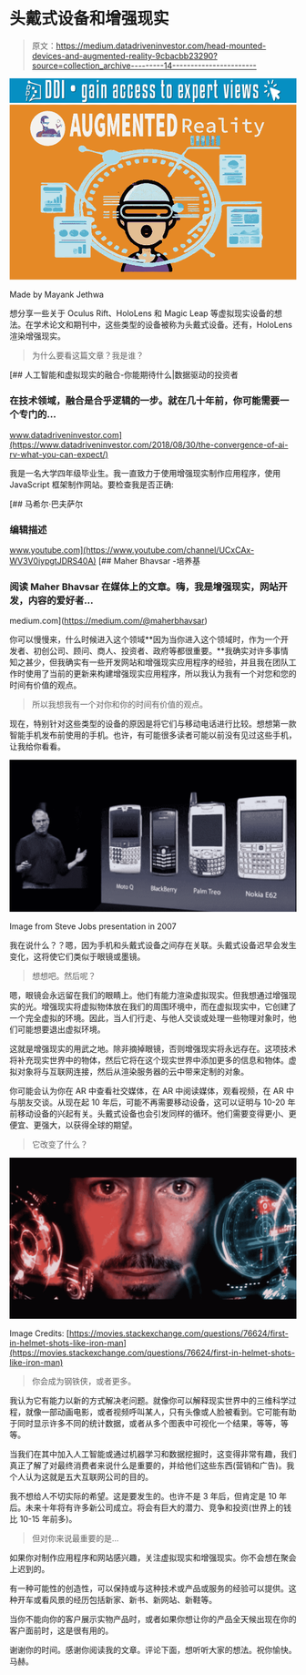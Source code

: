 # 头戴式设备和增强现实

> 原文：<https://medium.datadriveninvestor.com/head-mounted-devices-and-augmented-reality-9cbacbb23290?source=collection_archive---------14----------------------->

[![](img/ba4cbfd7756010d9c329fb83589b696c.png)](http://www.track.datadriveninvestor.com/1B9E)![](img/049c3f6d1a4f026331ceb013941a66bd.png)

Made by Mayank Jethwa

想分享一些关于 Oculus Rift、HoloLens 和 Magic Leap 等虚拟现实设备的想法。在学术论文和期刊中，这些类型的设备被称为头戴式设备。还有，HoloLens 渲染增强现实。

> 为什么要看这篇文章？我是谁？

[](https://www.datadriveninvestor.com/2018/08/30/the-convergence-of-ai-rv-what-you-can-expect/) [## 人工智能和虚拟现实的融合-你能期待什么|数据驱动的投资者

### 在技术领域，融合是合乎逻辑的一步。就在几十年前，你可能需要一个专门的…

www.datadriveninvestor.com](https://www.datadriveninvestor.com/2018/08/30/the-convergence-of-ai-rv-what-you-can-expect/) 

我是一名大学四年级毕业生。我一直致力于使用增强现实制作应用程序，使用 JavaScript 框架制作网站。要检查我是否正确:

 [## 马希尔·巴夫萨尔

### 编辑描述

www.youtube.com](https://www.youtube.com/channel/UCxCAx-WV3V0iypgtJDRS40A) [](https://medium.com/@maherbhavsar) [## Maher Bhavsar -培养基

### 阅读 Maher Bhavsar 在媒体上的文章。嗨，我是增强现实，网站开发，内容的爱好者…

medium.com](https://medium.com/@maherbhavsar) 

你可以慢慢来，什么时候进入这个领域**因为当你进入这个领域时，作为一个开发者、初创公司、顾问、商人、投资者、政府等都很重要。**我确实对许多事情知之甚少，但我确实有一些开发网站和增强现实应用程序的经验，并且我在团队工作时使用了当前的更新来构建增强现实应用程序，所以我认为我有一个对您和您的时间有价值的观点。

> 所以我想我有一个对你和你的时间有价值的观点。

现在，特别针对这些类型的设备的原因是将它们与移动电话进行比较。想想第一款智能手机发布前使用的手机。也许，有可能很多读者可能以前没有见过这些手机，让我给你看看。

![](img/1f31df5029975862a2fad6327ca4c0dc.png)

Image from Steve Jobs presentation in 2007

我在说什么？？嗯，因为手机和头戴式设备之间存在关联。头戴式设备迟早会发生变化，这将使它们类似于眼镜或墨镜。

> 想想吧。然后呢？

嗯，眼镜会永远留在我们的眼睛上。他们有能力渲染虚拟现实。但我想通过增强现实的光。增强现实将虚拟物体放在我们的周围环境中，而在虚拟现实中，它创建了一个完全虚拟的环境。因此，当人们行走、与他人交谈或处理一些物理对象时，他们可能想要退出虚拟环境。

这就是增强现实的用武之地。除非摘掉眼镜，否则增强现实将永远存在。这项技术将补充现实世界中的物体，然后它将在这个现实世界中添加更多的信息和物体。虚拟对象将与互联网连接，然后从渲染服务器的云中带来定制的对象。

你可能会认为你在 AR 中查看社交媒体，在 AR 中阅读媒体，观看视频，在 AR 中与朋友交谈。从现在起 10 年后，可能不再需要移动设备，这可以证明与 10-20 年前移动设备的兴起有关。头戴式设备也会引发同样的循环。他们需要变得更小、更便宜、更强大，以获得全球的期望。

> 它改变了什么？

![](img/a3fde75127cfd4ef64196bad0a77eadb.png)

Image Credits: [https://movies.stackexchange.com/questions/76624/first-in-helmet-shots-like-iron-man](https://movies.stackexchange.com/questions/76624/first-in-helmet-shots-like-iron-man)

> 你会成为钢铁侠，或者更多。

我认为它有能力以新的方式解决老问题。就像你可以解释现实世界中的三维科学过程，就像一部动画电影，或者视频呼叫某人，只有头像或人脸被看到。它可能有助于同时显示许多不同的统计数据，或者从多个图表中可视化一个结果，等等，等等。

当我们在其中加入人工智能或通过机器学习和数据挖掘时，这变得非常有趣，我们真正了解了对最终消费者来说什么是重要的，并给他们这些东西(营销和广告)。我个人认为这就是五大互联网公司的目的。

我不想给人不切实际的希望。这是要发生的。也许不是 3 年后，但肯定是 10 年后。未来十年将有许多新公司成立。将会有巨大的潜力、竞争和投资(世界上的钱比 10-15 年前多)。

> 但对你来说最重要的是…

如果你对制作应用程序和网站感兴趣，关注虚拟现实和增强现实。你不会想在聚会上迟到的。

有一种可能性的创造性，可以保持或与这种技术或产品或服务的经验可以提供。这种开车或看风景的经历包括新家、新书、新网站、新鞋等。

当你不能向你的客户展示实物产品时，或者如果你想让你的产品全天候出现在你的客户面前时，这是很有用的。

谢谢你的时间。感谢你阅读我的文章。评论下面，想听听大家的想法。祝你愉快。马赫。